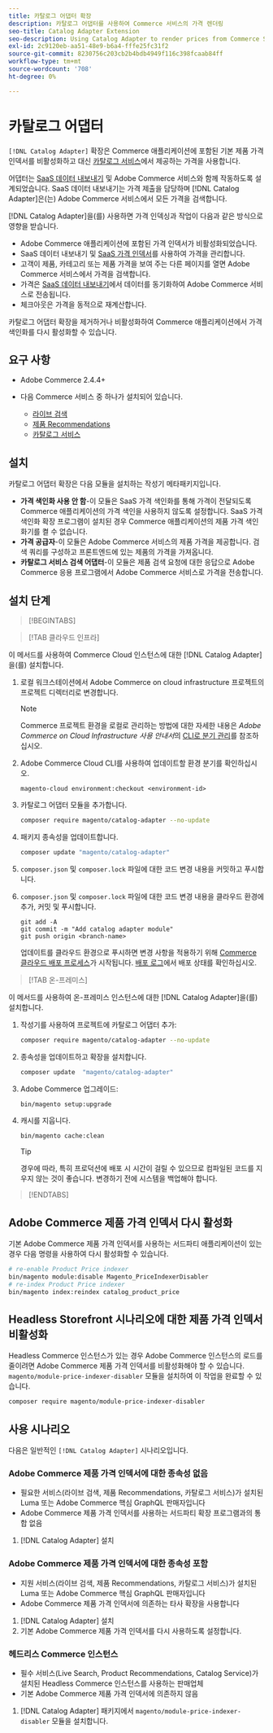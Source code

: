 ```yaml
---
title: 카탈로그 어댑터 확장
description: 카탈로그 어댑터를 사용하여 Commerce 서비스의 가격 렌더링
seo-title: Catalog Adapter Extension
seo-description: Using Catalog Adapter to render prices from Commerce Services
exl-id: 2c9120eb-aa51-48e9-b6a4-fffe25fc31f2
source-git-commit: 8230756c203cb2b4bdb4949f116c398fcaab84ff
workflow-type: tm+mt
source-wordcount: '708'
ht-degree: 0%

---
```


# 카탈로그 어댑터

`[!DNL Catalog Adapter]` 확장은 Commerce 애플리케이션에 포함된 기본 제품 가격 인덱서를 비활성화하고 대신 [카탈로그 서비스](../catalog-service/overview.md)에서 제공하는 가격을 사용합니다.

어댑터는 [SaaS 데이터 내보내기](../data-export/overview.md) 및 Adobe Commerce 서비스와 함께 작동하도록 설계되었습니다. SaaS 데이터 내보내기는 가격 제출을 담당하며 [!DNL Catalog Adapter]은(는) Adobe Commerce 서비스에서 모든 가격을 검색합니다.

[!DNL Catalog Adapter]을(를) 사용하면 가격 인덱싱과 작업이 다음과 같은 방식으로 영향을 받습니다.

- Adobe Commerce 애플리케이션에 포함된 가격 인덱서가 비활성화되었습니다.
- SaaS 데이터 내보내기 및 [SaaS 가격 인덱서](price-indexing.md)를 사용하여 가격을 관리합니다.
- 고객이 제품, 카테고리 또는 제품 가격을 보여 주는 다른 페이지를 열면 Adobe Commerce 서비스에서 가격을 검색합니다.
- 가격은 [SaaS 데이터 내보내기](../data-export/overview.md)에서 데이터를 동기화하여 Adobe Commerce 서비스로 전송됩니다.
- 체크아웃은 가격을 동적으로 재계산합니다.

카탈로그 어댑터 확장을 제거하거나 비활성화하여 Commerce 애플리케이션에서 가격 색인화를 다시 활성화할 수 있습니다.

## 요구 사항

- Adobe Commerce 2.4.4+
- 다음 Commerce 서비스 중 하나가 설치되어 있습니다.

   - [라이브 검색](../live-search/install.md)
   - [제품 Recommendations](../product-recommendations/install-configure.md)
   - [카탈로그 서비스](../catalog-service/installation.md)

## 설치

카탈로그 어댑터 확장은 다음 모듈을 설치하는 작성기 메타패키지입니다.

- **가격 색인화 사용 안 함**-이 모듈은 SaaS 가격 색인화를 통해 가격이 전달되도록 Commerce 애플리케이션의 가격 색인을 사용하지 않도록 설정합니다. SaaS 가격 색인화 확장 프로그램이 설치된 경우 Commerce 애플리케이션의 제품 가격 색인화기를 켤 수 없습니다.
- **가격 공급자**-이 모듈은 Adobe Commerce 서비스의 제품 가격을 제공합니다. 검색 쿼리를 구성하고 프론트엔드에 있는 제품의 가격을 가져옵니다.
- **카탈로그 서비스 검색 어댑터**-이 모듈은 제품 검색 요청에 대한 응답으로 Adobe Commerce 응용 프로그램에서 Adobe Commerce 서비스로 가격을 전송합니다.

## 설치 단계

>[!BEGINTABS]

>[!TAB 클라우드 인프라]

이 메서드를 사용하여 Commerce Cloud 인스턴스에 대한 [!DNL Catalog Adapter]을(를) 설치합니다.

1. 로컬 워크스테이션에서 Adobe Commerce on cloud infrastructure 프로젝트의 프로젝트 디렉터리로 변경합니다.

   >[!NOTE]
   >
   >Commerce 프로젝트 환경을 로컬로 관리하는 방법에 대한 자세한 내용은 _Adobe Commerce on Cloud Infrastructure 사용 안내서_&#x200B;의 [CLI로 분기 관리](https://experienceleague.adobe.com/en/docs/commerce-cloud-service/user-guide/develop/cli-branches)를 참조하십시오.

1. Adobe Commerce Cloud CLI를 사용하여 업데이트할 환경 분기를 확인하십시오.

   ```shell
   magento-cloud environment:checkout <environment-id>
   ```

1. 카탈로그 어댑터 모듈을 추가합니다.

   ```bash
   composer require magento/catalog-adapter --no-update
   ```

1. 패키지 종속성을 업데이트합니다.

   ```bash
   composer update "magento/catalog-adapter"
   ```

1. `composer.json` 및 `composer.lock` 파일에 대한 코드 변경 내용을 커밋하고 푸시합니다.

1. `composer.json` 및 `composer.lock` 파일에 대한 코드 변경 내용을 클라우드 환경에 추가, 커밋 및 푸시합니다.

   ```shell
   git add -A
   git commit -m "Add catalog adapter module"
   git push origin <branch-name>
   ```

   업데이트를 클라우드 환경으로 푸시하면 변경 사항을 적용하기 위해 [Commerce 클라우드 배포 프로세스](https://experienceleague.adobe.com/en/docs/commerce-cloud-service/user-guide/develop/deploy/process)가 시작됩니다. [배포 로그](https://experienceleague.adobe.com/en/docs/commerce-cloud-service/user-guide/develop/test/log-locations#deploy-log)에서 배포 상태를 확인하십시오.

>[!TAB 온-프레미스]

이 메서드를 사용하여 온-프레미스 인스턴스에 대한 [!DNL Catalog Adapter]을(를) 설치합니다.

1. 작성기를 사용하여 프로젝트에 카탈로그 어댑터 추가:

   ```bash
   composer require magento/catalog-adapter --no-update
   ```

1. 종속성을 업데이트하고 확장을 설치합니다.

   ```bash
   composer update  "magento/catalog-adapter"
   ```

1. Adobe Commerce 업그레이드:

   ```bash
   bin/magento setup:upgrade
   ```

1. 캐시를 지웁니다.

   ```bash
   bin/magento cache:clean
   ```

   >[!TIP]
   >
   >경우에 따라, 특히 프로덕션에 배포 시 시간이 걸릴 수 있으므로 컴파일된 코드를 지우지 않는 것이 좋습니다. 변경하기 전에 시스템을 백업해야 합니다.

>[!ENDTABS]


## Adobe Commerce 제품 가격 인덱서 다시 활성화

기본 Adobe Commerce 제품 가격 인덱서를 사용하는 서드파티 애플리케이션이 있는 경우 다음 명령을 사용하여 다시 활성화할 수 있습니다.

```bash
# re-enable Product Price indexer
bin/magento module:disable Magento_PriceIndexerDisabler
# re-index Product Price indexer
bin/magento index:reindex catalog_product_price
```

## Headless Storefront 시나리오에 대한 제품 가격 인덱서 비활성화

Headless Commerce 인스턴스가 있는 경우 Adobe Commerce 인스턴스의 로드를 줄이려면 Adobe Commerce 제품 가격 인덱서를 비활성화해야 할 수 있습니다. `magento/module-price-indexer-disabler` 모듈을 설치하여 이 작업을 완료할 수 있습니다.

```bash
composer require magento/module-price-indexer-disabler
```

## 사용 시나리오

다음은 일반적인 `[!DNL Catalog Adapter]` 시나리오입니다.

### Adobe Commerce 제품 가격 인덱서에 대한 종속성 없음

- 필요한 서비스(라이브 검색, 제품 Recommendations, 카탈로그 서비스)가 설치된 Luma 또는 Adobe Commerce 핵심 GraphQL 판매자입니다
- Adobe Commerce 제품 가격 인덱서를 사용하는 서드파티 확장 프로그램과의 통합 없음

1. [!DNL Catalog Adapter] 설치

### Adobe Commerce 제품 가격 인덱서에 대한 종속성 포함

- 지원 서비스(라이브 검색, 제품 Recommendations, 카탈로그 서비스)가 설치된 Luma 또는 Adobe Commerce 핵심 GraphQL 판매자입니다
- Adobe Commerce 제품 가격 인덱서에 의존하는 타사 확장을 사용합니다

1. [!DNL Catalog Adapter] 설치
1. 기본 Adobe Commerce 제품 가격 인덱서를 다시 사용하도록 설정합니다.

### 헤드리스 Commerce 인스턴스

- 필수 서비스(Live Search, Product Recommendations, Catalog Service)가 설치된 Headless Commerce 인스턴스를 사용하는 판매업체
- 기본 Adobe Commerce 제품 가격 인덱서에 의존하지 않음

1. [!DNL Catalog Adapter] 패키지에서 `magento/module-price-indexer-disabler` 모듈을 설치합니다.


